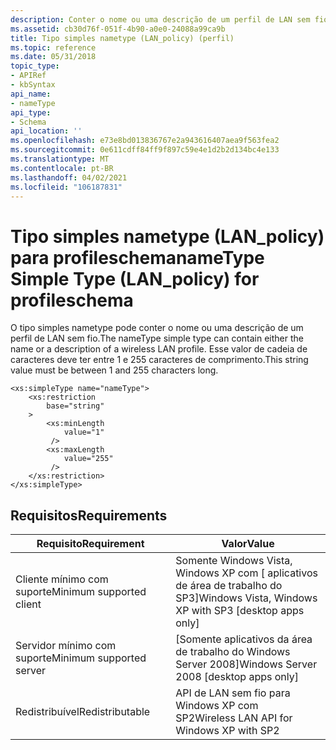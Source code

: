 ```yaml
---
description: Conter o nome ou uma descrição de um perfil de LAN sem fio.
ms.assetid: cb30d76f-051f-4b90-a0e0-24088a99ca9b
title: Tipo simples nametype (LAN_policy) (perfil)
ms.topic: reference
ms.date: 05/31/2018
topic_type:
- APIRef
- kbSyntax
api_name:
- nameType
api_type:
- Schema
api_location: ''
ms.openlocfilehash: e73e8bd013836767e2a943616407aea9f563fea2
ms.sourcegitcommit: 0e611cdff84ff9f897c59e4e1d2b2d134bc4e133
ms.translationtype: MT
ms.contentlocale: pt-BR
ms.lasthandoff: 04/02/2021
ms.locfileid: "106187831"
---
```

# <a name="nametype-simple-type-lan_policy-for-profileschema"></a><span data-ttu-id="87416-103">Tipo simples nametype (LAN_policy) para profileschema</span><span class="sxs-lookup"><span data-stu-id="87416-103">nameType Simple Type (LAN_policy) for profileschema</span></span>

<span data-ttu-id="87416-104">O tipo simples nametype pode conter o nome ou uma descrição de um perfil de LAN sem fio.</span><span class="sxs-lookup"><span data-stu-id="87416-104">The nameType simple type can contain either the name or a description of a wireless LAN profile.</span></span> <span data-ttu-id="87416-105">Esse valor de cadeia de caracteres deve ter entre 1 e 255 caracteres de comprimento.</span><span class="sxs-lookup"><span data-stu-id="87416-105">This string value must be between 1 and 255 characters long.</span></span>

``` syntax
<xs:simpleType name="nameType">
    <xs:restriction
        base="string"
    >
        <xs:minLength
            value="1"
         />
        <xs:maxLength
            value="255"
         />
    </xs:restriction>
</xs:simpleType>
```

## <a name="requirements"></a><span data-ttu-id="87416-106">Requisitos</span><span class="sxs-lookup"><span data-stu-id="87416-106">Requirements</span></span>



| <span data-ttu-id="87416-107">Requisito</span><span class="sxs-lookup"><span data-stu-id="87416-107">Requirement</span></span> | <span data-ttu-id="87416-108">Valor</span><span class="sxs-lookup"><span data-stu-id="87416-108">Value</span></span> |
|-------------------------------------|---------------------------------------------------------------------|
| <span data-ttu-id="87416-109">Cliente mínimo com suporte</span><span class="sxs-lookup"><span data-stu-id="87416-109">Minimum supported client</span></span><br/> | <span data-ttu-id="87416-110">Somente Windows Vista, Windows XP com \[ aplicativos de área de trabalho do SP3\]</span><span class="sxs-lookup"><span data-stu-id="87416-110">Windows Vista, Windows XP with SP3 \[desktop apps only\]</span></span><br/> |
| <span data-ttu-id="87416-111">Servidor mínimo com suporte</span><span class="sxs-lookup"><span data-stu-id="87416-111">Minimum supported server</span></span><br/> | <span data-ttu-id="87416-112">\[Somente aplicativos da área de trabalho do Windows Server 2008\]</span><span class="sxs-lookup"><span data-stu-id="87416-112">Windows Server 2008 \[desktop apps only\]</span></span><br/>                |
| <span data-ttu-id="87416-113">Redistribuível</span><span class="sxs-lookup"><span data-stu-id="87416-113">Redistributable</span></span><br/>          | <span data-ttu-id="87416-114">API de LAN sem fio para Windows XP com SP2</span><span class="sxs-lookup"><span data-stu-id="87416-114">Wireless LAN API for Windows XP with SP2</span></span><br/>                 |



 

 




